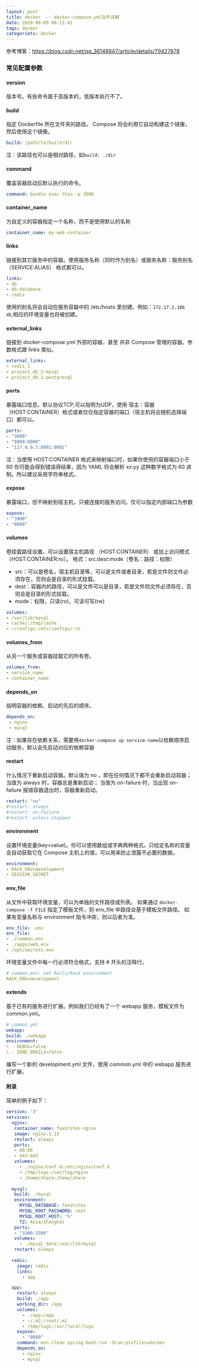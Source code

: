 ```yaml
---
layout: post
title: docker --- docker-compose.yml文件详解
date: 2018-06-09 06:11:41
tags: docker
categoriets: docker
---
```


参考博客：https://blog.csdn.net/qq_36148847/article/details/79427878

### 常见配置参数

#### version
版本号。有些命令属于高版本的，低版本执行不了。

#### build

指定 Dockerfile 所在文件夹的路径。 Compose 将会利用它自动构建这个镜像，然后使用这个镜像。
```yaml
build: /path/to/build/dir
```
注：该路径也可以是相对路径，如`build: ./dir`

<!-- more -->

#### command

覆盖容器启动后默认执行的命令。
```yaml
command: bundle exec thin -p 3000
```

#### container_name

为自定义的容器指定一个名称，而不是使用默认的名称
```yaml
container_name: my-web-container
```


#### links

链接到其它服务中的容器。使用服务名称（同时作为别名）或服务名称：服务别名 （SERVICE:ALIAS） 格式都可以。
```yaml
links:
- db
- db:database
- redis
```
使用的别名将会自动在服务容器中的 /etc/hosts 里创建。例如：`172.17.2.186 db`,相应的环境变量也将被创建。

#### external_links

链接到 docker-compose.yml 外部的容器，甚至 并非 Compose 管理的容器。参数格式跟 links 类似。
```yaml
external_links:
- redis_1
- project_db_1:mysql
- project_db_1:postgresql
```

#### ports

暴露端口信息。默认协议TCP,可以指明为UDP，使用 宿主：容器 （HOST:CONTAINER）格式或者仅仅指定容器的端口（宿主机将会随机选择端口）都可以。
```yaml
ports:
- "3000"
- "8000:8000"
- "127.0.0.1:8001:8001"
```
注：当使用 HOST:CONTAINER 格式来映射端口时，如果你使用的容器端口小于 60 你可能会得到错误得结果，因为 YAML 将会解析 xx:yy 这种数字格式为 60 进制。所以建议采用字符串格式。

#### expose

暴露端口，但不映射到宿主机，只被连接的服务访问。仅可以指定内部端口为参数
```yaml
expose:
- "3000"
- "8000"
```

#### volumes

卷挂载路径设置。可以设置宿主机路径 （HOST:CONTAINER） 或加上访问模式 （HOST:CONTAINER:ro）。
格式：src:dest:mode（卷名：路径：权限）
- src：可以是卷名，宿主机目录等，可以是文件或者目录，若是文件则文件必须存在，否则会是目录的形式挂载。  
- dest：容器内的路径，可以是文件可以是目录，若是文件则文件必须存在，否则会是目录的形式挂载。  
- mode：权限，只读(ro)，可读可写(rw)  
```yaml
volumes:
- /var/lib/mysql
- cache/:/tmp/cache
- ~/configs:/etc/configs/:ro
```

#### volumes_from

从另一个服务或容器挂载它的所有卷。
```yaml
volumes_from:
- service_name
- container_name
```

#### depends_on

指明容器的依赖、启动的先后的顺序。
```yaml
depends_on:
 - nginx
 - mysql
```
注：如果存在依赖关系，需要用`docker-compose up service-name`以依赖顺序启动服务，默认会先启动对应的依赖容器


#### restart
什么情况下重新启动容器。默认值为 no ，即在任何情况下都不会重新启动容器；当值为 always 时，容器总是重新启动；
当值为 on-failure 时，当出现 on-failure 报错容器退出时，容器重新启动。
```yaml
restart: "no"
#restart: always
#restart: on-failure
#restart: unless-stopped
```


#### environment

设置环境变量(key=value)。你可以使用数组或字典两种格式。只给定名称的变量会自动获取它在 Compose 主机上的值，可以用来防止泄露不必要的数据。
```yaml
environment:
- RACK_ENV=development
- SESSION_SECRET
```

#### env_file

从文件中获取环境变量，可以为单独的文件路径或列表。
如果通过 `docker-compose -f FILE` 指定了模板文件，则 env_file 中路径会基于模板文件路径。
如果有变量名称与 environment 指令冲突，则以后者为准。
```yaml
env_file: .env
env_file:
- ./common.env
- ./apps/web.env
- /opt/secrets.env
```
环境变量文件中每一行必须符合格式，支持 # 开头的注释行。
```yaml
# common.env: Set Rails/Rack environment
RACK_ENV=development
```

#### extends

基于已有的服务进行扩展。例如我们已经有了一个 webapp 服务，模板文件为 common.yml。
```yaml
# common.yml
webapp:
build: ./webapp
environment:
\ - DEBUG=false
\ - SEND_EMAILS=false
```
编写一个新的 development.yml 文件，使用 common.yml 中的 webapp 服务进行扩展。

#### 附录

简单的例子如下：
```yaml
version: '3'
services:
  nginx:
   container_name: favorites-nginx
   image: nginx:1.13
   restart: always
   ports:
   - 80:80
   - 443:443
   volumes:
     - ./nginx/conf.d:/etc/nginx/conf.d
     - /tmp/logs:/var/log/nginx
     - /home/share:/home/share
     
  mysql:
   build: ./mysql
   environment:
     MYSQL_DATABASE: favorites
     MYSQL_ROOT_PASSWORD: root
     MYSQL_ROOT_HOST: '%'
     TZ: Asia/Shanghai
   ports:
   - "3306:3306"
   volumes:
     - ./mysql_data:/var/lib/mysql
   restart: always
  
  redis:
    image: redis
    links:
      - app

  app:
    restart: always
    build: ./app
    working_dir: /app
    volumes:
      - ./app:/app
      - ~/.m2:/root/.m2
      - /tmp/logs:/usr/local/logs
    expose:
      - "8080"
    command: mvn clean spring-boot:run -Drun.profiles=docker
    depends_on:
      - nginx
      - mysql

```


